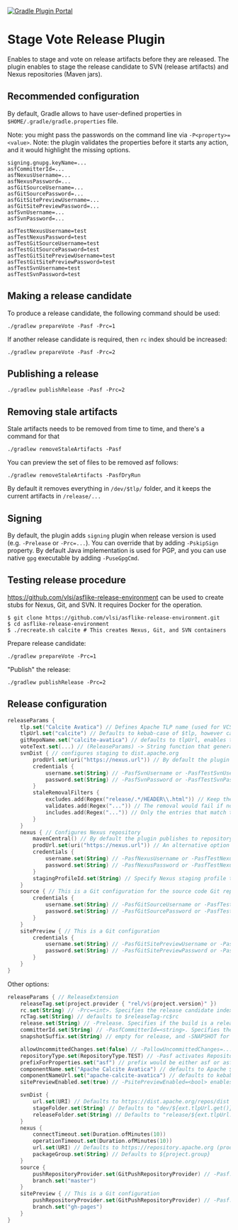 [![Gradle Plugin Portal](https://img.shields.io/maven-metadata/v/https/plugins.gradle.org/m2/com/github/vlsi/gradle/stage-vote-release-plugin/maven-metadata.xml.svg?colorB=007ec6&label=gradle)](https://plugins.gradle.org/plugin/com.github.vlsi.stage-vote-release)

Stage Vote Release Plugin
=========================

Enables to stage and vote on release artifacts before they are released.
The plugin enables to stage the release candidate to SVN (release artifacts) and Nexus repositories (Maven jars).

Recommended configuration
------------------------

By default, Gradle allows to have user-defined properties in `$HOME/.gradle/gradle.properties` file.

Note: you might pass the passwords on the command line via `-P<property>=<value>`.
Note: the plugin validates the properties before it starts any action, and it would highlight
the missing options.

```
signing.gnupg.keyName=...
asfCommitterId=...
asfNexusUsername=...
asfNexusPassword=...
asfGitSourceUsername=...
asfGitSourcePassword=...
asfGitSitePreviewUsername=...
asfGitSitePreviewPassword=...
asfSvnUsername=...
asfSvnPassword=...

asfTestNexusUsername=test
asfTestNexusPassword=test
asfTestGitSourceUsername=test
asfTestGitSourcePassword=test
asfTestGitSitePreviewUsername=test
asfTestGitSitePreviewPassword=test
asfTestSvnUsername=test
asfTestSvnPassword=test
```

Making a release candidate
--------------------------

To produce a release candidate, the following command should be used:

    ./gradlew prepareVote -Pasf -Prc=1

If another release candidate is required, then `rc` index should be increased:

    ./gradlew prepareVote -Pasf -Prc=2

Publishing a release
--------------------

    ./gradlew publishRelease -Pasf -Prc=2

Removing stale artifacts
------------------------

Stale artifacts needs to be removed from time to time, and there's a command for that

    ./gradlew removeStaleArtifacts -Pasf

You can preview the set of files to be removed asf follows:

    ./gradlew removeStaleArtifacts -PasfDryRun

By default it removes everything in `/dev/$tlp/` folder, and it keeps the current artifacts
in `/release/...`

Signing
-------

By default, the plugin adds `signing` plugin when release version is used (e.g. `-Prelease` or `-Prc=...`).
You can override that by adding `-PskipSign` property.
By default Java implementation is used for PGP, and you can use native `gpg` executable by adding `-PuseGpgCmd`.

Testing release procedure
-------------------------

https://github.com/vlsi/asflike-release-environment can be used to create stubs for Nexus, Git, and SVN.
It requires Docker for the operation.

```
$ git clone https://github.com/vlsi/asflike-release-environment.git
$ cd asflike-release-environment
$ ./recreate.sh calcite # This creates Nexus, Git, and SVN containers
```

Prepare release candidate:

    ./gradlew prepareVote -Prc=1

"Publish" the release:

    ./gradlew publishRelease -Prc=2

Release configuration
--------------------

```kotlin
releaseParams {
    tlp.set("Calcite Avatica") // Defines Apache TLP name (used for VCS path and dist.apache.org path)
    tlpUrl.set("calcite") // Defaults to kebab-case of $tlp, however can be overriden
    gitRepoName.set("calcite-avatica") // defaults to tlpUrl, enables to customize Git repository name
    voteText.set(...) // (ReleaseParams) -> String function that generates "release candidate draft email"
    svnDist { // configures staging to dist.apache.org
        prodUrl.set(uri("https://nexus.url")) // By default the plugin publishes to dist.apache.org, and it can be overridden
        credentials {
            username.set(String) // -PasfSvnUsername or -PasfTestSvnUsername
            password.set(String) // -PasfSvnPassword or -PasfTestSvnPassword
        }
        staleRemovalFilters {
            excludes.add(Regex("release/.*/HEADER\\.html")) // Keep the entries
            validates.add(Regex("...")) // The removal would fail if none of the entries match. The entries are not removed
            includes.add(Regex("...")) // Only the entries that match the regexp would be removed
        }
    }
    nexus { // Configures Nexus repository
        mavenCentral() // By default the plugin publishes to repository.apache.org, and it can be overridden
        prodUrl.set(uri("https://nexus.url")) // An alternative option to override Nexus URL
        credentials {
            username.set(String) // -PasfNexusUsername or -PasfTestNexusUsername
            password.set(String) // -PasfNexusPassword or -PasfTestNexusPassword
        }
        stagingProfileId.set(String) // Specify Nexus staging profile to save Nexus roundtrip on publishing
    }
    source { // This is a Git configuration for the source code Git repository (e.g. for pushing the release tag)
        credentials {
            username.set(String) // -PasfGitSourceUsername or -PasfTestGitSourceUsername
            password.set(String) // -PasfGitSourcePassword or -PasfTestGitSourcePassword
        }
    }
    sitePreview { // This is a Git configuration
        credentials {
            username.set(String) // -PasfGitSitePreviewUsername or -PasfTestGitSitePreviewUsername
            password.set(String) // -PasfGitSitePreviewPassword or -PasfTestGitSitePreviewPassword
        }
    }
}
```

Other options:

```kotlin
releaseParams { // ReleaseExtension
    releaseTag.set(project.provider { "rel/v${project.version}" })
    rc.set(String) // -Prc=<int>. Specifies the release candidate index
    rcTag.set(String) // defaults to $releaseTag-rc$rc
    release.set(String) // -Prelease. Specifies if the build is a release or a snapshot one
    committerId.set(String) // -PasfCommitterId=<string>. Specifies the committer id (e.g. for release vote mail)
    snapshotSuffix.set(String) // empty for release, and -SNAPSHOT for snapshot build

    allowUncommittedChanges.set(false) // -PallowUncommittedChanges=...
    repositoryType.set(RepositoryType.TEST) // -Pasf activates RepositoryType.PROD
    prefixForProperties.set("asf") // prefix would be either asf or asfTest
    componentName.set("Apache Calcite Avatica") // defaults to Apache $tlp
    componentNameUrl.set("apache-calcite-avatica") // defaults to kebab-case of $componentName
    sitePreviewEnabled.set(true) // -PsitePreviewEnabled=<bool> enables to skip push to the site preview repository

    svnDist {
        url.set(URI) // Defaults to https://dist.apache.org/repos/dist (prod) or http://127.0.0.1/svn/dist (test)
        stageFolder.set(String) // Defaults to "dev/${ext.tlpUrl.get()}/${ext.componentNameUrl.get()}-${project.version}-rc${ext.rc.get()}"
        releaseFolder.set(String) // Defaults to "release/${ext.tlpUrl.get()}/${ext.componentNameUrl.get()}-${project.version}"
    }
    nexus {
        connectTimeout.set(Duration.ofMinutes(10))
        operationTimeout.set(Duration.ofMinutes(10))
        url.set(URI) // Defaults to https://repository.apache.org (prod) or http://127.0.0.1:8080 (test)
        packageGroup.set(String) // Defaults to ${project.group}
    }
    source {
        pushRepositoryProvider.set(GitPushRepositoryProvider) // -Pasf.git.pushRepositoryProvider=GITHUB|GITBOX
        branch.set("master")
    }
    sitePreview { // This is a Git configuration
        pushRepositoryProvider.set(GitPushRepositoryProvider) // -Pasf.git.pushRepositoryProvider=GITHUB|GITBOX
        branch.set("gh-pages")
    }
}
```
